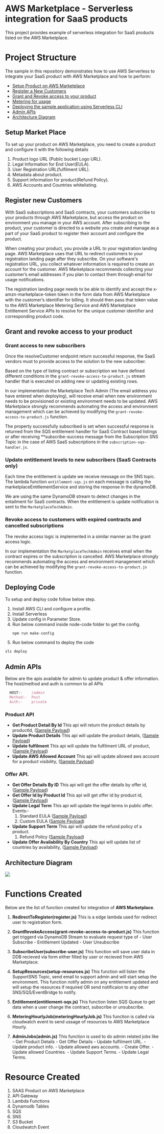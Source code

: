 # AWS Marketplace - Serverless integration for SaaS products
This project provides example of serverless integration for SaaS products listed on the AWS Marketplace.

# Project Structure
The sample in this repository demonstrates how to use AWS Serverless to integrate your SaaS product with AWS Marketplace and how to perform:
- [Setup Product on AWS Marketplace](#setup-market-place)
- [Register a New Customers](#register-new-customers)
- [Grant and Revoke access to your product](#grant-and-revoke-access-to-your-product)
- [Metering for usage](#metering-for-usage)
- [Deploying the sample application using Serverless CLI](#deploying-code)
- [Admin APIs](#admin-apis)
- [Architecture Diagram](#architecture-diagram)

## Setup Market Place
To set up your product on AWS Marketplace, you need to create a product and configure it with the following details
1. Product logo URL (Public bucket Logo URL).
2. Legal Information for End User(EULA).
3. User Registration URL(fulfilment URL).
4. Metadata about product.
5. Support information for product(Refund Policy).
6. AWS Accounts and Countries whitelisting.

## Register new Customers
With SaaS subscriptions and SaaS contracts, your customers subscribe to your products through AWS Marketplace, but access the product on environment you manage in your AWS account. After subscribing to the product, your customer is directed to a website you create and manage as a part of your SaaS product to register their account and conﬁgure the product.

When creating your product, you provide a URL to your registration landing page. AWS Marketplace uses that URL to redirect customers to your registration landing page after they subscribe. On your software's registration URL, you collect whatever information is required to create an account for the customer. AWS Marketplace recommends collecting your customer’s email addresses if you plan to contact them through email for usage notifications.

The registration landing page needs to be able to identify and accept the x-amzn-marketplace-token token in the form data from AWS Marketplace with the customer’s identiﬁer for billing. It should then pass that token value to the AWS Marketplace Metering Service and AWS Marketplace Entitlement Service APIs to resolve for the unique customer identiﬁer and corresponding product code.

## Grant and revoke access to your product

  ### Grant access to new subscribers
  Once the resolveCustomer endpoint return successful response, the SaaS vendors must to provide access to the solution to the new subscriber. 
  
  Based on the type of listing contract or subscription we have defined different conditions in the `grant-revoke-access-to-product.js` stream handler that is executed on adding new or updating existing rows.

  In our implementation the Marketplace Tech Admin (The email address you have entered when deploying), will receive email when new environment needs to be provisioned or existing environment needs to be updated. AWS Marketplace strongly recommends automating the access and environment management which can be achieved by modifying the `grant-revoke-access-to-product.js` function.

  The property successfully subscribed is set when successful response is returned from the SQS entitlement handler for SaaS Contract based listings or after receiving **subscribe-success message from the Subscription SNS Topic in the case of AWS SaaS subscriptions in the `subscription-sqs-handler.js`.


  ### Update entitlement levels to new subscribers (SaaS Contracts only)
  Each time the entitlement is update we receive message on the SNS topic. 
  The lambda function `entitlement-sqs.js` on each message is calling the marketplaceEntitlementService and storing the response in the dynamoDB.

  We are using the same DynamoDB stream to detect changes in the entailment for SaaS contracts. When the entitlement is update notification is sent to the `MarketplaceTechAdmin`.

  ### Revoke access to customers with expired contracts and cancelled subscriptions 
  The revoke access logic is implemented in a similar manner as the grant access logic. 

  In our implementation the `MarketplaceTechAdmin` receives email when the contract expires or the subscription is cancelled. 
  AWS Marketplace strongly recommends automating the access and environment management which can be achieved by modifying the `grant-revoke-access-to-product.js` function.

## Deploying Code
To setup and deploy code follow below step.
1. Install AWS CLI and configure a profile.
2. Install Serverless
3. Update config in Parameter Store.
4. Run below command inside node-code folder to get the config.
    ```javascript
    npm run make-config
    ```
5. Run below command to deploy the code
  ```bash
  sls deploy
  ```

## Admin APIs
Below are the apis available for admin to update product & offer information.
The host/method and auth is common to all APIs

```javascript
  HOST:-    /admin
  Method:-  Post
  Auth:-    private
```

  ### Product API
  - **Get Product Detail By Id**
    This api will return the product details by productId, ([Sample Payload](./node-code/events/get_product_details_by_id.json)) 
  - **Update Product Details**
    This api will update the product details, ([Sample Payload](./node-code/events/update_product_details.json)) 
  - **Update fulfilment**
    This api will update the fulfilment URL of product, ([Sample Payload](./node-code/events/update_fulfilment.json)) 
  - **Update AWS Allowed Account** 
    This api will update allowed aws account for a product visibility, ([Sample Payload](./node-code/events/update_allowed_aws_account.json)) 

  ### Offer API.
  - **Get Offer Details By ID**
    This api will get the offer details by offer id, ([Sample Payload](./node-code/events/get_offer_details_by_id.json))
  - **Get Offer Id by Product Id** 
    This api will get offer id by product id, ([Sample Payload](./node-code/events/get_offer_details_by_id.json))
  - **Update Legal Term**
    This api will update the legal terms in public offer.
    Events:-
      1. Standard EULA ([Sample Payload](./node-code/events/update_legal_term_standard_eula.json))
      2. Custom EULA ([Sample Payload](./node-code/events/update_legal_term_custom_eula.json))
  - **Update Support Term**
    This api will update the refund policy of a product.
      1. Refund Policy ([Sample Payload](./node-code/events/update_support_term.json))
  - **Update Offer Availability By Country**
    This api will update list of countries by availability, ([Sample Payload](./node-code/events/update_support_term.json))


## Architecture Diagram
![](./misc/marketplace.jpg)

# Functions Created
Below are the list of function created for integration of **AWS Marketplace**.

  1. **RedirectToRegister(register.js)**
    This is a edge lambda used for redirect user to registration form.

  2. **GrantRevokeAccess(grant-revoke-access-to-product.js)**
    This function get triggerd via DynamoDB Stream to evaluate request type of
    - User Subscribe
    - Entitlement Updated
    - User Unsubscribe

  3. **SubscribeUser(subscribe-user.js)**
    This function will save user data in DDB recieved via form either filled by user or recieved from AWS Marketplace.

  4. **SetupResources(setup-resources.js)**
    This function will listen the SupportSNS Topic, send email to support admin and will start setup the environment.
    This function notify admin on any entitlement updated and will setup the resources if required OR send notificaion to any other SNS/SQS/EventBridge to notify.

  5. **Entitlement(entitlement-sqs.js)**
    This function listen SQS Queue to get data when a user change the contract, subscribe or unsubscribe.

  6. **MeteringHourlyJob(meteringHourlyJob.js)**
    This function is called via cloudwatch event to send ussage of resources to AWS Marketplace Hourly. 

  7. **AdminJobs(admin.js)**
    This function is used to do admin related jobs like
    - Get Product Details
    - Get Offer Details
    - Update fulfilment URL.
    - Update product info.
    - Update allowed aws accounts.
    - Create Offer.
    - Update allowed Countries.
    - Update Support Terms.
    - Update Legal Terms.

# Resource Created
  1. SAAS Product on AWS Marketplace
  2. API Gateway
  3. Lambda Functions
  4. Dynamodb Tables
  5. SQS
  6. SNS
  7. S3 Bucket
  8. Cloudwatch Event


